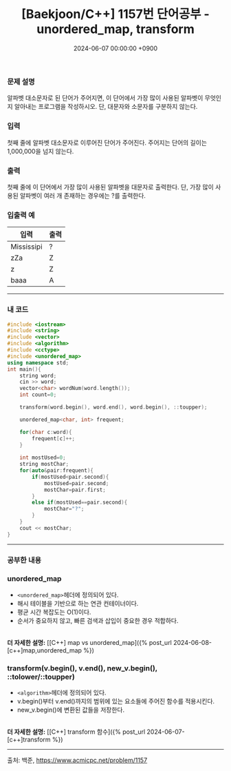 ﻿---
#classes: wide
#toc: true
#toc_label: "My Table of Contents"
#toc_icon: "cog"
layout: single
title: "[Baekjoon/C++] 1157번 단어공부 - unordered_map, transform"
date: "2024-06-07 00:00:00 +0900"
last_modified_at: "2024-06-07 00:00:00 +0900"
categories:
  - Baekjoon
tags:
  - c++
  - bronze1
author_profile: true
sidebar:
    nav: docs
---

### 문제 설명
알파벳 대소문자로 된 단어가 주어지면, 이 단어에서 가장 많이 사용된 알파벳이 무엇인지 알아내는 프로그램을 작성하시오. 단, 대문자와 소문자를 구분하지 않는다.

### 입력
첫째 줄에 알파벳 대소문자로 이루어진 단어가 주어진다. 주어지는 단어의 길이는 1,000,000을 넘지 않는다.

### 출력
첫째 줄에 이 단어에서 가장 많이 사용된 알파벳을 대문자로 출력한다. 단, 가장 많이 사용된 알파벳이 여러 개 존재하는 경우에는 ?를 출력한다.

### 입출력 예

| 입력 | 출력 |
| --- | --- |
| Mississipi | ? |
| zZa | Z |
| z | Z |
| baaa | A |

---

### 내 코드
```c++
#include <iostream>
#include <string>
#include <vector>
#include <algorithm>
#include <cctype>
#include <unordered_map>
using namespace std;
int main(){
    string word;
    cin >> word;
    vector<char> wordNum(word.length());
    int count=0;

    transform(word.begin(), word.end(), word.begin(), ::toupper);

    unordered_map<char, int> frequent;

    for(char c:word){
        frequent[c]++;
    }
    
    int mostUsed=0;
    string mostChar;
    for(auto&pair:frequent){
        if(mostUsed<pair.second){
            mostUsed=pair.second;
            mostChar=pair.first;
        }
        else if(mostUsed==pair.second){
            mostChar="?";
        }
    }
    cout << mostChar;
}
```
---

### 공부한 내용
### unordered_map
- `<unordered_map>`헤더에 정의되어 있다.
- 해시 테이블을 기반으로 하는 연관 컨테이너이다.
- 평균 시간 복잡도는 O(1)이다.
- 순서가 중요하지 않고, 빠른 검색과 삽입이 중요한 경우 적합하다.

<br/>**더 자세한 설명:** [[C++] map vs unordered_map]({% post_url 2024-06-08-[c++]map,unordered_map %})

### transform(v.begin(), v.end(), new_v.begin(), ::tolower/::toupper)
- `<algorithm>`헤더에 정의되어 있다.
- v.begin()부터 v.end()까지의 범위에 있는 요소들에 주어진 함수를 적용시킨다.
- new_v.begin()에 변환된 값들을 저장한다.

<br/>**더 자세한 설명:** [[C++] transform 함수]({% post_url 2024-06-07-[c++]transform %})

---

출처: 백준, https://www.acmicpc.net/problem/1157